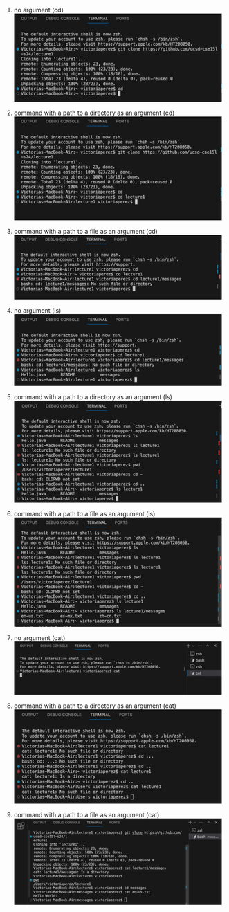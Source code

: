 1. no argument (cd)
![Image](cd1.png)

2. command with a path to a directory as an argument (cd)
![Image](cd2.png)

3. command with a path to a file as an argument (cd)
![Image](cd3.png)


1. no argument (ls)
![Image](ls1.png)   

2. command with a path to a directory as an argument (ls)
![Image](ls2.png)      

3. command with a path to a file as an argument (ls)
![Image](ls3.png)      


1. no argument (cat)
![Image](cat1.png)      

2. command with a path to a directory as an argument (cat)
![Image](cat2.png)      
  

3. command with a path to a file as an argument (cat)
![Image](cat3.png)      



